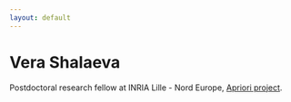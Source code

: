 ```yaml
---
layout: default
---
```


<div class="lead pretty-links">


# Vera Shalaeva
Postdoctoral research fellow at INRIA Lille - Nord Europe, [Apriori project](https://project.inria.fr/apriori/).
</div>
